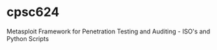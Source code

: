 cpsc624
=======

Metasploit Framework for Penetration Testing and Auditing - ISO's and Python Scripts
